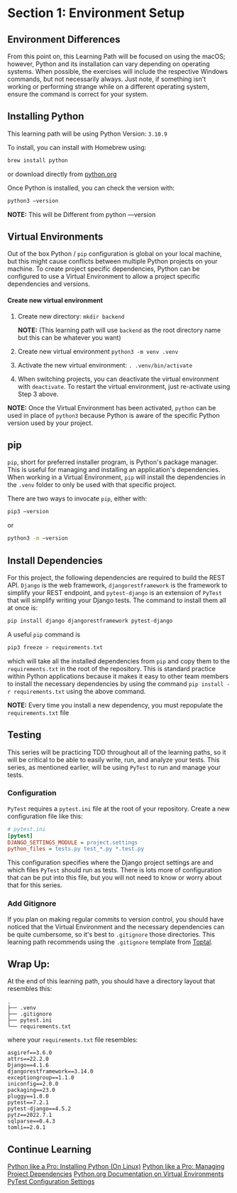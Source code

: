 # Section 1: Environment Setup

## Environment Differences

From this point on, this Learning Path will be focused on using the macOS; however, Python and its installation can vary
depending on operating systems. When possible, the exercises will include the respective Windows commands, but not
necessarily always. Just note, if something isn't working or performing strange while on a different operating system,
ensure the command is correct for your system.

## Installing Python

This learning path will be using Python Version: `3.10.9`

To install, you can install with Homebrew using:

```bash
brew install python
``` 

or download directly from [python.org](https://www.python.org/downloads/)

Once Python is installed, you can check the version with:

```bash
python3 —version
```

__NOTE:__ This will be Different from python —version

## Virtual Environments

Out of the box Python / `pip` configuration is global on your local machine, but this might cause conflicts between
multiple Python projects on your machine. To create project specific dependencies, Python can be configured to use a
Virtual Environment to allow a project specific dependencies and versions.

#### Create new virtual environment

1. Create new directory:  `mkdir backend`

   __NOTE:__ (This learning path will use `backend` as the root directory name but this can be whatever you want)

2. Create new virtual environment `python3 -m venv .venv`

3. Activate the new virtual environment: `. .venv/bin/activate`

4. When switching projects, you can deactivate the virtual environment with  `deactivate`. To restart the virtual
   environment, just re-activate using Step 3 above.

__NOTE:__ Once the Virtual Environment has been activated, `python` can be used in place of `python3` because Python is
aware of the specific Python version used by your project.

## pip

`pip`, short for preferred installer program, is Python's package manager. This is useful for managing and installing an
application's dependencies. When working in a Virtual Environment, `pip` will install the dependencies in the `.venv`
folder to only be used with that specific project.

There are two ways to invocate `pip`, either with:

```bash
pip3 —version
```

or

```bash
python3 -m —version
```

## Install Dependencies

For this project, the following dependencies are required to build the REST API.  `Django` is the web
framework, `djangorestframework` is the framework to simplify your REST endpoint, and `pytest-django` is an extension
of `PyTest` that will simplify writing your Django tests. The command to install them all at once is:

```bash
pip install django djangorestframework pytest-django
```

A useful `pip` command is

```bash
pip3 freeze > requirements.txt
```

which will take all the installed dependencies from `pip` and copy them to the `requirements.txt` in the root of the
repository. This is standard practice within Python applications because it makes it easy to other team members to
install the necessary dependencies by using the command `pip install -r requirements.txt` using the above command.

__NOTE:__ Every time you install a new dependency, you must repopulate the `requirements.txt` file

## Testing

This series will be practicing TDD throughout all of the learning paths, so it will be critical to be able to easily
write, run, and analyze your tests. This series, as mentioned earlier, will be using `PyTest` to run and manage your
tests.

### Configuration

`PyTest` requires a `pytest.ini` file at the root of your repository. Create a new configuration file like this:

```ini
# pytest.ini
[pytest]
DJANGO_SETTINGS_MODULE = project.settings
python_files = tests.py test_*.py *.test.py
```

This configuration specifies where the Django project settings are and which files `PyTest` should run as tests. There
is lots more of configuration that can be put into this file, but you will not need to know or worry about that for this
series.

### Add Gitignore

If you plan on making regular commits to version control, you should have noticed that the Virtual Environment and the
necessary dependencies can be quite cumbersome, so it's best to `.gitignore` those directories. This learning path
recommends using the `.gitignore` template from [Toptal](https://www.toptal.com/developers/gitignore/api/django).

## Wrap Up:

At the end of this learning path, you should have a directory layout that resembles this:

```text
.
├── .venv
├── .gitignore
├── pytest.ini
└── requirements.txt
```

where your `requirements.txt` file resembles:

```text
asgiref==3.6.0
attrs==22.2.0
Django==4.1.6
djangorestframework==3.14.0
exceptiongroup==1.1.0
iniconfig==2.0.0
packaging==23.0
pluggy==1.0.0
pytest==7.2.1
pytest-django==4.5.2
pytz==2022.7.1
sqlparse==0.4.3
tomli==2.0.1
```

## Continue Learning

[Python like a Pro: Installing Python (On Linux)](https://tanzu.vmware.com/developer/guides/gs-python-like-a-pro/)
[Python like a Pro: Managing Project Dependencies](https://tanzu.vmware.com/developer/guides/gs-managing-python-packages/)
[Python.org Documentation on Virtual Environments](https://packaging.python.org/en/latest/guides/installing-using-pip-and-virtual-environments/)
[PyTest Configuration Settings](https://docs.pytest.org/en/7.1.x/reference/customize.html)